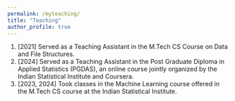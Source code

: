 ```yaml
---
permalink: /myteaching/
title: "Teaching"
author_profile: true
---
```


1. [2021] Served as a Teaching Assistant in the M.Tech CS Course on Data and File Structures.
2. [2024] Served as a Teaching Assistant in the Post Graduate Diploma in Applied Statistics (PGDAS), an online course jointly organized by the Indian Statistical Institute and Coursera.
3. [2023, 2024] Took classes in the Machine Learning  course offered in the M.Tech CS course at the Indian Statistical Institute. 
